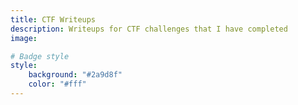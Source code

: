 ```yaml
---
title: CTF Writeups
description: Writeups for CTF challenges that I have completed
image:

# Badge style
style:
    background: "#2a9d8f"
    color: "#fff"
---
```

